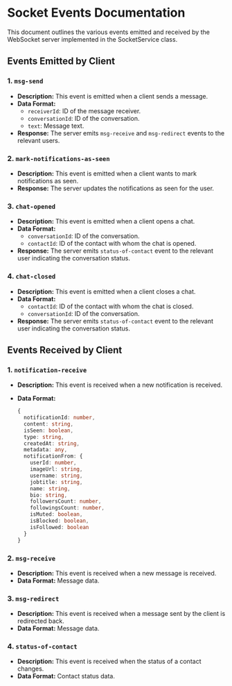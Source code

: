 # Socket Events Documentation

This document outlines the various events emitted and received by the WebSocket server implemented in the SocketService class.

## Events Emitted by Client

### 1. `msg-send`

- **Description:** This event is emitted when a client sends a message.
- **Data Format:**
  - `receiverId`: ID of the message receiver.
  - `conversationId`: ID of the conversation.
  - `text`: Message text.
- **Response:** The server emits `msg-receive` and `msg-redirect` events to the relevant users.

### 2. `mark-notifications-as-seen`

- **Description:** This event is emitted when a client wants to mark notifications as seen.
- **Response:** The server updates the notifications as seen for the user.

### 3. `chat-opened`

- **Description:** This event is emitted when a client opens a chat.
- **Data Format:**
  - `conversationId`: ID of the conversation.
  - `contactId`: ID of the contact with whom the chat is opened.
- **Response:** The server emits `status-of-contact` event to the relevant user indicating the conversation status.

### 4. `chat-closed`

- **Description:** This event is emitted when a client closes a chat.
- **Data Format:**
  - `contactId`: ID of the contact with whom the chat is closed.
  - `conversationId`: ID of the conversation.
- **Response:** The server emits `status-of-contact` event to the relevant user indicating the conversation status.

## Events Received by Client

### 1. `notification-receive`

- **Description:** This event is received when a new notification is received.
- **Data Format:**

  ```typescript
  {
    notificationId: number,
    content: string,
    isSeen: boolean,
    type: string,
    createdAt: string,
    metadata: any,
    notificationFrom: {
      userId: number,
      imageUrl: string,
      username: string,
      jobtitle: string,
      name: string,
      bio: string,
      followersCount: number,
      followingsCount: number,
      isMuted: boolean,
      isBlocked: boolean,
      isFollowed: boolean
    }
  }
  ```

### 2. `msg-receive`

- **Description:** This event is received when a new message is received.
- **Data Format:** Message data.

### 3. `msg-redirect`

- **Description:** This event is received when a message sent by the client is redirected back.
- **Data Format:** Message data.

### 4. `status-of-contact`

- **Description:** This event is received when the status of a contact changes.
- **Data Format:** Contact status data.
